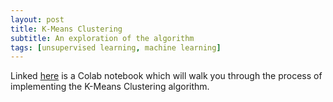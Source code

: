 ```yaml
---
layout: post
title: K-Means Clustering
subtitle: An exploration of the algorithm
tags: [unsupervised learning, machine learning]
---
```


Linked [here][notebook] is a Colab notebook which will walk you through the process of implementing the K-Means Clustering algorithm.

[notebook]: https://colab.research.google.com/drive/1CJcOINzGOwjceGfr2CwgF07dFwE84VHy?usp=sharing
